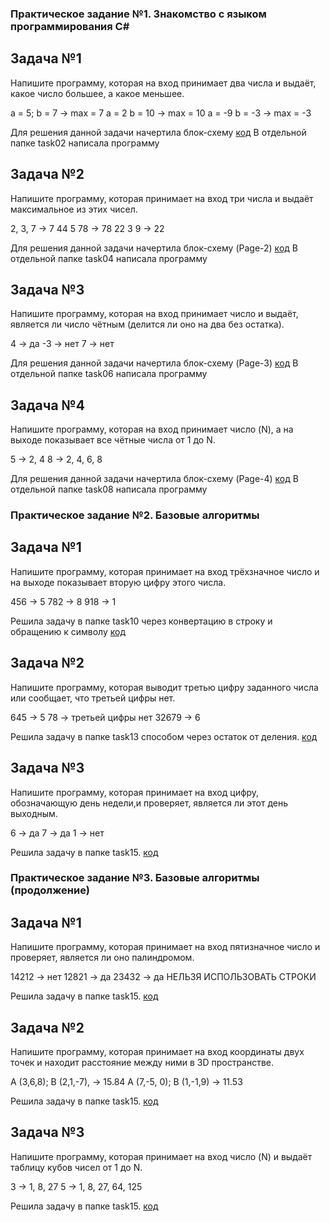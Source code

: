 ### Практическое задание №1. Знакомство с языком программирования С#

## Задача №1

Напишите программу, которая на вход принимает два числа и выдаёт, какое число большее, а какое меньшее.

a = 5; b = 7 -> max = 7
a = 2 b = 10 -> max = 10
a = -9 b = -3 -> max = -3

Для решения данной задачи начертила блок-схему 
[код](task02/Program.cs)
В отдельной папке task02 написала программу

## Задача №2

Напишите программу, которая принимает на вход три числа и выдаёт максимальное из этих чисел.

2, 3, 7 -> 7
44 5 78 -> 78
22 3 9 -> 22

Для решения данной задачи начертила блок-схему (Page-2)
[код](task04/Program.cs)
В отдельной папке task04 написала программу

## Задача №3

Напишите программу, которая на вход принимает число и выдаёт, является ли число чётным (делится ли оно на два без остатка).

4 -> да
-3 -> нет
7 -> нет

Для решения данной задачи начертила блок-схему (Page-3)
[код](task06/Program.cs)
В отдельной папке task06 написала программу

## Задача №4

Напишите программу, которая на вход принимает число (N), а на выходе показывает все чётные числа от 1 до N.

5 -> 2, 4
8 -> 2, 4, 6, 8

Для решения данной задачи начертила блок-схему (Page-4)
[код](task08/Program.cs)
В отдельной папке task08 написала программу

### Практическое задание №2. Базовые алгоритмы

## Задача №1

Напишите программу, которая принимает на вход трёхзначное число и на выходе показывает вторую цифру этого числа.

456 -> 5
782 -> 8
918 -> 1

Решила задачу в папке task10 через конвертацию в строку и обращению к символу
[код](task10/Program.cs)

## Задача №2

Напишите программу, которая выводит третью цифру заданного числа или сообщает, что третьей цифры нет.

645 -> 5
78 -> третьей цифры нет
32679 -> 6

Решила задачу в папке task13 способом через остаток от деления.
[код](task13/Program.cs)

## Задача №3

Напишите программу, которая принимает на вход цифру, обозначающую день недели,и проверяет, является ли этот день выходным.

6 -> да
7 -> да
1 -> нет

Решила задачу в папке task15.
[код](task15/Program.cs)

### Практическое задание №3. Базовые алгоритмы (продолжение)

## Задача №1

Напишите программу, которая принимает на вход пятизначное число и проверяет, является ли оно палиндромом.

14212 -> нет
12821 -> да
23432 -> да
НЕЛЬЗЯ ИСПОЛЬЗОВАТЬ СТРОКИ

Решила задачу в папке task15.
[код](task18/Program.cs)

## Задача №2

Напишите программу, которая принимает на вход координаты двух точек и находит расстояние между ними в 3D пространстве.

A (3,6,8); B (2,1,-7), -> 15.84
A (7,-5, 0); B (1,-1,9) -> 11.53

Решила задачу в папке task15.
[код](task21/Program.cs)

## Задача №3

Напишите программу, которая принимает на вход число (N) и выдаёт таблицу кубов чисел от 1 до N.

3 -> 1, 8, 27
5 -> 1, 8, 27, 64, 125

Решила задачу в папке task15.
[код](task23/Program.cs)
